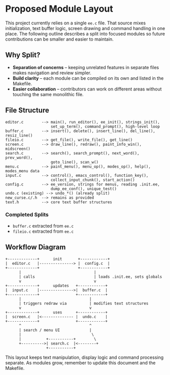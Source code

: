 # Proposed Module Layout

This project currently relies on a single `ee.c` file. That source mixes
initialization, text buffer logic, screen drawing and command handling in one
place. The following outline describes a split into focused modules so future
contributions can be smaller and easier to maintain.

## Why Split?

- **Separation of concerns** – keeping unrelated features in separate files makes
  navigation and review simpler.
- **Build clarity** – each module can be compiled on its own and listed in the
  Makefile.
- **Easier collaboration** – contributors can work on different areas without
  touching the same monolithic file.

## File Structure

```
editor.c        --> main(), run_editor(), ee_init(), strings_init(),
                    set_up_term(), command_prompt(), high-level loop
buffer.c        --> insert(), delete(), insert_line(), del_line(), resiz_line()
fileio.c        --> get_file(), write_file(), get_line()
screen.c        --> draw_line(), redraw(), paint_info_win(), midscreen()
search.c        --> search(), search_prompt(), next_word(), prev_word(),
                    goto_line(), scan_w()
menu.c          --> paint_menu(), menu_op(), modes_op(), help(), modes_menu data
input.c         --> control(), emacs_control(), function_key(),
                    collect_input_chunk(), start_action()
config.c        --> ee_version, strings for menus, reading .init.ee,
                    dump_ee_conf(), unique_test()
undo.c (existing) --> undo_*() (already split)
new_curse.c/.h  --> remains as provided
text.h          --> core text buffer structures
```

### Completed Splits

- `buffer.c` extracted from `ee.c`
- `fileio.c` extracted from `ee.c`

## Workflow Diagram

```
+-------------+      init       +------------+
|  editor.c   |---------------> |  config.c  |
+-------------+                 +------------+
      |                                |
      | calls                          | loads .init.ee, sets globals
      v                                v
+-------------+      updates   +------------+
|  input.c    |--------------->|  buffer.c  |
+-------------+                +------------+
      |                              |
      | triggers redraw via          | modifies text structures
      v                              v
+-------------+      uses      +------------+
|  screen.c   |<-------------- |  undo.c    |
+-------------+                +------------+
      ^                              ^
      | search / menu UI             |
      |                               \
      |           +-----------+        \
      +---------->| search.c  |<--------+
                  +-----------+
```

This layout keeps text manipulation, display logic and command processing
separate. As modules grow, remember to update this document and the Makefile.
